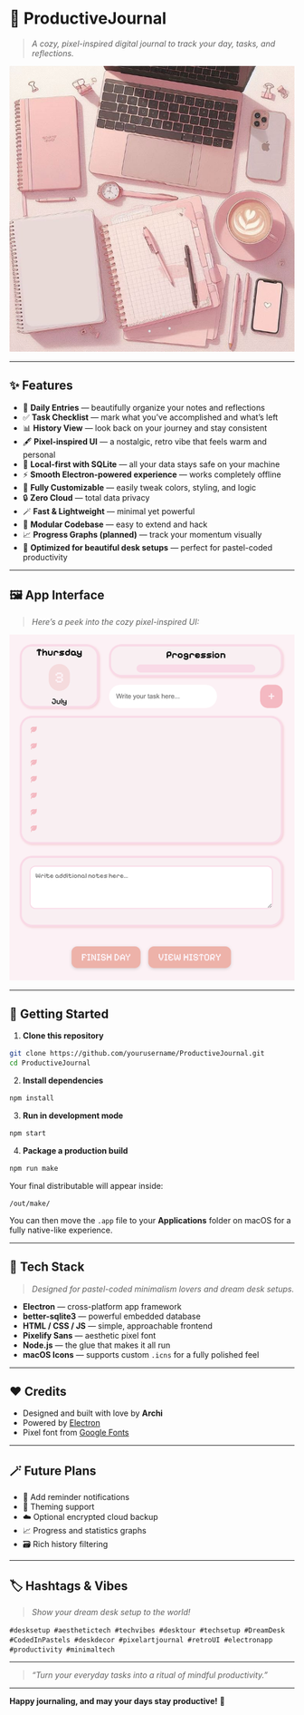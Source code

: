 # 🌸 ProductiveJournal

> *A cozy, pixel-inspired digital journal to track your day, tasks, and reflections.*  

![ProductiveJournal Banner](assets/icon.png)

---

## ✨ Features

- 📅 **Daily Entries** — beautifully organize your notes and reflections  
- ✅ **Task Checklist** — mark what you’ve accomplished and what’s left  
- 📊 **History View** — look back on your journey and stay consistent  
- 🖋 **Pixel-inspired UI** — a nostalgic, retro vibe that feels warm and personal  
- 💾 **Local-first with SQLite** — all your data stays safe on your machine  
- ⚡ **Smooth Electron-powered experience** — works completely offline  
- 🎨 **Fully Customizable** — easily tweak colors, styling, and logic  
- 🔒 **Zero Cloud** — total data privacy  
- 🪄 **Fast & Lightweight** — minimal yet powerful  
- 🧩 **Modular Codebase** — easy to extend and hack  
- 📈 **Progress Graphs (planned)** — track your momentum visually  
- 🌟 **Optimized for beautiful desk setups** — perfect for pastel-coded productivity  

---

## 🖼 App Interface

> *Here’s a peek into the cozy pixel-inspired UI:*  

![ProductiveJournal Interface](assets/screenshot.png)

---

## 🚀 Getting Started

1. **Clone this repository**

```bash
git clone https://github.com/yourusername/ProductiveJournal.git
cd ProductiveJournal

```
2. **Install dependencies**

```bash
npm install
```

3. **Run in development mode**

```bash
npm start
```

4. **Package a production build**

```bash
npm run make
```

Your final distributable will appear inside:

```
/out/make/
```

You can then move the `.app` file to your **Applications** folder on macOS for a fully native-like experience.

---

## 🧩 Tech Stack

> *Designed for pastel-coded minimalism lovers and dream desk setups.*

* **Electron** — cross-platform app framework
* **better-sqlite3** — powerful embedded database
* **HTML / CSS / JS** — simple, approachable frontend
* **Pixelify Sans** — aesthetic pixel font
* **Node.js** — the glue that makes it all run
* **macOS Icons** — supports custom `.icns` for a fully polished feel

---

## ❤️ Credits

* Designed and built with love by **Archi**
* Powered by [Electron](https://electronjs.org/)
* Pixel font from [Google Fonts](https://fonts.google.com/specimen/Pixelify+Sans)

---

## 🪄 Future Plans

* 🔔 Add reminder notifications
* 🌈 Theming support
* ☁️ Optional encrypted cloud backup
* 📈 Progress and statistics graphs
* 🗃️ Rich history filtering

---

## 🏷 Hashtags & Vibes

> *Show your dream desk setup to the world!*

`#desksetup #aesthetictech #techvibes #desktour #techsetup #DreamDesk #CodedInPastels #deskdecor #pixelartjournal #retroUI #electronapp #productivity #minimaltech`

---

> *“Turn your everyday tasks into a ritual of mindful productivity.”*

---

**Happy journaling, and may your days stay productive!** 🌟

```

